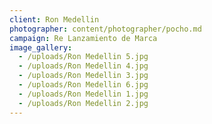 ```yaml
---
client: Ron Medellin
photographer: content/photographer/pocho.md
campaign: Re Lanzamiento de Marca
image_gallery:
  - /uploads/Ron Medellin 5.jpg
  - /uploads/Ron Medellin 4.jpg
  - /uploads/Ron Medellin 3.jpg
  - /uploads/Ron Medellin 6.jpg
  - /uploads/Ron Medellin 1.jpg
  - /uploads/Ron Medellin 2.jpg
---
```



